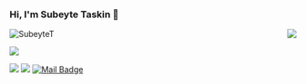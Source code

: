 ### Hi, I'm Subeyte Taskin 👋

<!--
**SubeyteT/SubeyteT** is a ✨ _special_ ✨ repository because its `README.md` (this file) appears on your GitHub profile.

Here are some ideas to get you started:

- 🔭 I’m currently working on ...
- 🌱 I’m currently learning ...
- 👯 I’m looking to collaborate on ...
- 🤔 I’m looking for help with ...
- 💬 Ask me about ...
- 📫 How to reach me: ...
- 😄 Pronouns: ...
- ⚡ Fun fact: ...
-->
<img align='right' src="https://github-readme-stats.vercel.app/api?username=SubeyteT&show_icons=true">

<p align="left"> <img src="https://komarev.com/ghpvc/?username=SubeyteT" alt="SubeyteT" /> </p>

[![](https://img.shields.io/github/followers/SubeyteT?style=social)](https://www.github.com/SubeyteT)


[![](https://img.shields.io/badge/linkedin-%230077B5.svg?&style=for-the-badge&logo=linkedin&logoColor=white)](https://www.linkedin.com/in/subeyte-taskin/)
[![](https://img.shields.io/badge/instagram-%23E4405F.svg?&style=for-the-badge&logo=instagram&logoColor=white)](https://www.instagram.com/subeytet/)
[![Mail Badge](https://img.shields.io/badge/subeyte.taskin@gmail.com-c14438?style=for-the-badge&logo=Gmail&logoColor=white&link=mailto:subeyte.taskin@gmail.com)](mailto:subeyte.taskin@gmail.com)


